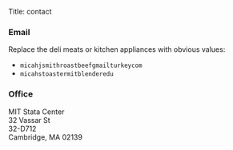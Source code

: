 Title: contact

### Email

Replace the deli meats or kitchen appliances with obvious values:

- `micahjsmithroastbeefgmailturkeycom`
- `micahstoastermitblenderedu`

### Office

MIT Stata Center  
32 Vassar St  
32-D712  
Cambridge, MA 02139 
